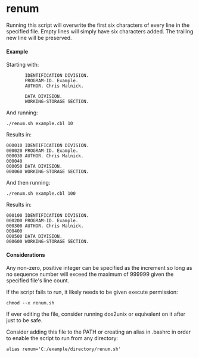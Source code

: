 # **renum**

Running this script will overwrite the first six characters of every line in the specified file.
Empty lines will simply have six characters added. The trailing new line will be preserved.

#### Example

Starting with:

           IDENTIFICATION DIVISION.
           PROGRAM-ID. Example.
           AUTHOR. Chris Malnick.
    
           DATA DIVISION.
           WORKING-STORAGE SECTION.

And running:

    ./renum.sh example.cbl 10

Results in:

    000010 IDENTIFICATION DIVISION.
    000020 PROGRAM-ID. Example.
    000030 AUTHOR. Chris Malnick.
    000040
    000050 DATA DIVISION.
    000060 WORKING-STORAGE SECTION.

And then running:

    ./renum.sh example.cbl 100

Results in:

    000100 IDENTIFICATION DIVISION.
    000200 PROGRAM-ID. Example.
    000300 AUTHOR. Chris Malnick.
    000400
    000500 DATA DIVISION.
    000600 WORKING-STORAGE SECTION.

#### Considerations

Any non-zero, positive integer can be specified as the increment so long as no sequence number will exceed the maximum of 999999 given the specified file's line count.

If the script fails to run, it likely needs to be given execute permission:

    chmod --x renum.sh

If ever editing the file, consider running dos2unix or equivalent on it after just to be safe.

Consider adding this file to the PATH or creating an alias in .bashrc in order to enable the script to run from any directory:

    alias renum='C:/example/directory/renum.sh'
